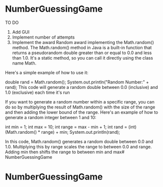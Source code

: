 # NumberGuessingGame

TO DO 
1. Add GUI 
2. Implement number of attempts
3. Implement the award Random award
implementing the Math.random() method.
The Math.random() method in Java is a built-in function that returns a pseudorandom double greater than or equal to 0.0 and less than 1.0. It's a static method, so you can call it directly using the class name Math.

Here's a simple example of how to use it:

double rand = Math.random();
System.out.println("Random Number:" + rand);
This code will generate a random double between 0.0 (inclusive) and 1.0 (exclusive) each time it's run


If you want to generate a random number within a specific range, you can do so by multiplying the result of Math.random() with the size of the range and then adding the lower bound of the range. Here's an example of how to generate a random integer between 1 and 10:

int min = 1;
int max = 10;
int range = max - min + 1;
int rand = (int)(Math.random() * range) + min;
System.out.println(rand);

In this code, Math.random() generates a random double between 0.0 and 1.0. Multiplying this by range scales the range to between 0.0 and range. Adding min then shifts the range to between min and max# NumberGuessingGame
# NumberGuessingGame
